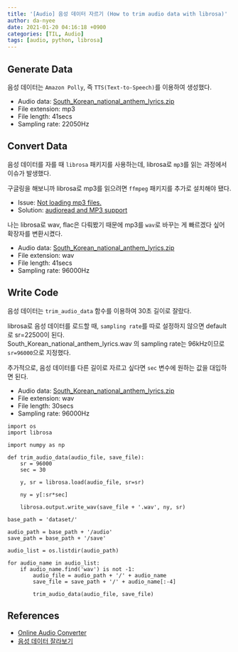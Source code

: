 ```yaml
---
title: '[Audio] 음성 데이터 자르기 (How to trim audio data with librosa)'
author: da-nyee
date: 2021-01-20 04:16:18 +0900
categories: [TIL, Audio]
tags: [audio, python, librosa]
---
```


## Generate Data

음성 데이터는 `Amazon Polly`, 즉 `TTS(Text-to-Speech)`를 이용하여 생성했다.<br/>

- Audio data: [South_Korean_national_anthem_lyrics.zip](https://github.com/da-nyee/da-nyee.github.io/files/5837488/South_Korean_national_anthem_lyrics.zip)
- File extension: mp3
- File length: 41secs
- Sampling rate: 22050Hz

## Convert Data

음성 데이터를 자를 때 `librosa` 패키지를 사용하는데, librosa로 `mp3`를 읽는 과정에서 이슈가 발생했다.<br/>

구글링을 해보니까 librosa로 mp3를 읽으려면 `ffmpeg` 패키지를 추가로 설치해야 됐다.<br/>

- Issue: [Not loading mp3 files.](https://github.com/librosa/librosa/issues/1075)
- Solution: [audioread and MP3 support](https://github.com/librosa/librosa#audioread-and-mp3-support)

나는 librosa로 wav, flac은 다뤄봤기 때문에 mp3를 `wav`로 바꾸는 게 빠르겠다 싶어 확장자를 변환시켰다.<br/>

- Audio data: [South_Korean_national_anthem_lyrics.zip](https://github.com/da-nyee/da-nyee.github.io/files/5837604/South_Korean_national_anthem_lyrics.zip)
- File extension: wav
- File length: 41secs
- Sampling rate: 96000Hz

## Write Code

음성 데이터는 `trim_audio_data` 함수를 이용하여 30초 길이로 잘랐다.<br/>

librosa로 음성 데이터를 로드할 때, `sampling rate`를 따로 설정하지 않으면 default로 sr=22500이 된다.<br/>
South_Korean_national_anthem_lyrics.wav 의 sampling rate는 96kHz이므로 `sr=96000`으로 지정했다.<br/>

추가적으로, 음성 데이터를 다른 길이로 자르고 싶다면 `sec` 변수에 원하는 값을 대입하면 된다.<br/>

- Audio data: [South_Korean_national_anthem_lyrics.zip](https://github.com/da-nyee/da-nyee.github.io/files/5838024/South_Korean_national_anthem_lyrics.zip)
- File extension: wav
- File length: 30secs
- Sampling rate: 96000Hz

```
import os
import librosa

import numpy as np

def trim_audio_data(audio_file, save_file):
    sr = 96000
    sec = 30

    y, sr = librosa.load(audio_file, sr=sr)

    ny = y[:sr*sec]

    librosa.output.write_wav(save_file + '.wav', ny, sr)

base_path = 'dataset/'

audio_path = base_path + '/audio'
save_path = base_path + '/save'

audio_list = os.listdir(audio_path)

for audio_name in audio_list:
    if audio_name.find('wav') is not -1:
        audio_file = audio_path + '/' + audio_name
        save_file = save_path + '/' + audio_name[:-4]

        trim_audio_data(audio_file, save_file)
```

## References

- [Online Audio Converter](https://online-audio-converter.com/)
- [음성 데이터 잘라보기](https://kaen2891.tistory.com/32)